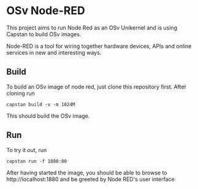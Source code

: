 OSv Node-RED
============

This project aims to run Node Red as an OSv Unikernel and is using Capstan to build OSv images.

Node-RED is a tool for wiring together hardware devices, APIs and online services in new and interesting ways.

Build
-----

To build an OSv image of node red, just clone this repository first. After cloning run

`capstan build -v -m 1024M`

This should build the OSv image. 

Run
---

To try it out, run

`capstan run -f 1880:80`

After having started the image, you should be able to browse to http://localhost:1880 and be greeted by Node RED's user interface
